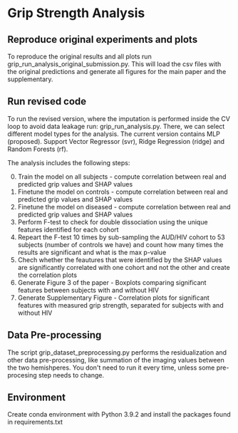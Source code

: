 # Grip Strength Analysis

## Reproduce original experiments and plots
To reproduce the original results and all plots run grip_run_analysis_original_submission.py. This will load the csv files with the original predictions and generate all figures for the main paper and the supplementary.
   
## Run revised code
To run the revised version, where the imputation is performed inside the CV loop to avoid data leakage run: grip_run_analysis.py.
There, we can select different model types for the analysis. The current version contains MLP (proposed). Support Vector Regressor (svr), Ridge Regression (ridge) and Random Forests (rf).

The analysis includes the following steps:

0. Train the model on all subjects - compute correlation between real and predicted grip values and SHAP values
2. Finetune the model on controls - compute correlation between real and predicted grip values and SHAP values
3. Finetune the model on diseased - compute correlation between real and predicted grip values and SHAP values
4. Perform F-test to check for double dissociation using the unique features identified for each cohort
5. Repeart the F-test 10 times by sub-sampling the AUD/HIV cohort to 53 subjects (number of controls we have) and count how many times the results are significant and what is the max p-value
6. Chech whether the feautures that were identified by the SHAP values are significantly correlated with one cohort and not the other and create the correlation plots
7. Generate Figure 3 of the paper - Boxplots comparing significant features between subjects with and without HIV
8. Generate Supplementary Figure - Correlation plots for significant features with measured grip strength, separated for subjects with and without HIV

## Data Pre-processing
The script grip_dataset_preprocessing.py performs the residualization and other data pre-processing, like summation of the imaging values between the two hemishperes. You don't need to run it every time, unless some pre-procesing step needs to change.

## Environment
Create conda environment with Python 3.9.2 and install the packages found in requirements.txt
